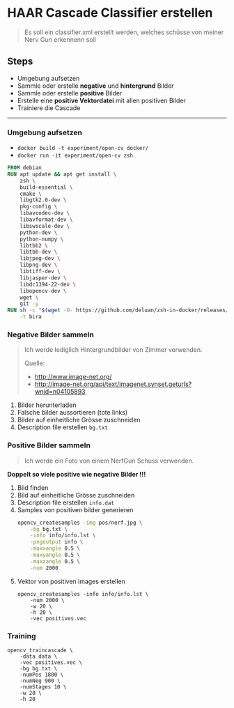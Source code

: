 # HAAR Cascade Classifier erstellen
> Es soll ein classifier.xml erstellt werden, welches schüsse von meiner Nerv Gun erkennenn soll

## Steps
- Umgebung aufsetzen
- Sammle oder erstelle **negative** und **hintergrund** Bilder
- Sammle oder erstelle **positive** Bilder
- Erstelle eine **positive Vektordatei** mit allen positiven Bilder
- Trainiere die Cascade

---

### Umgebung aufsetzen

- `docker build -t experiment/open-cv docker/`
- `docker run -it experiment/open-cv zsh`
```Dockerfile
FROM debian
RUN apt update && apt get install \
    zsh \
    build-essential \
    cmake \
    libgtk2.0-dev \
    pkg-config \
    libavcodec-dev \
    libavformat-dev \
    libswscale-dev \
    python-dev \
    python-numpy \
    libtbb2 \
    libtbb-dev \
    libjpeg-dev \
    libpng-dev \
    libtiff-dev \
    libjasper-dev \
    libdc1394-22-dev \
    libopencv-dev \
    wget \
    git -y
RUN sh -c "$(wget -O- https://github.com/deluan/zsh-in-docker/releases/download/v1.1.1/zsh-in-docker.sh)" -- \
    -t bira
```

### Negative Bilder sammeln  
> Ich werde lediglich Hintergrundbilder von Zimmer verwenden.  
>
>Quelle: 
> - http://www.image-net.org/
>- http://image-net.org/api/text/imagenet.synset.geturls?wnid=n04105893

1. Bilder herunterladen
2. Falsche bilder aussortieren (tote links)
3. Bilder auf einheitliche Grösse zuschneiden
4. Description file erstellen `bg.txt`


### Positive Bilder sammeln  
> Ich werde ein Foto von einem NerfGun Schuss verwenden.  

**Doppelt so viele positive wie negative Bilder !!!**  
1. Bild finden
2. Bild auf einheitliche Grösse zuschneiden
3. Description file erstellen `info.dat`
4. Samples von positiven bilder generieren  
    ```bash
    opencv_createsamples -img pos/nerf.jpg \
        -bg bg.txt \
        -info info/info.lst \
        -pngoutput info \
        -maxxangle 0.5 \
        -maxyangle 0.5 \
        -maxzangle 0.5 \
        -num 2000
    ```
4. Vektor von positiven images erstellen
    ```
    opencv_createsamples -info info/info.lst \
        -num 2000 \
        -w 20 \
        -h 20 \
        -vec positives.vec 
    ```

### Training
```
opencv_traincascade \
    -data data \
    -vec positives.vec \
    -bg bg.txt \
    -numPos 1800 \
    -numNeg 900 \
    -numStages 10 \
    -w 20 \
    -h 20
```